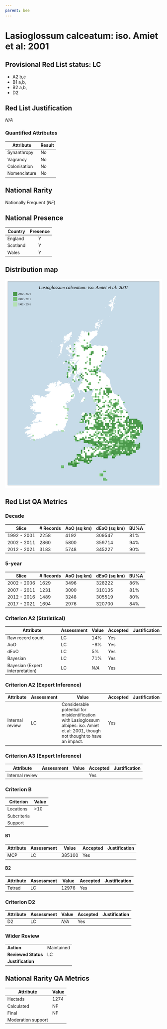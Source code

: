 ```yaml
---
parent: bee
---
```

# Lasioglossum calceatum: iso. Amiet et al: 2001

## Provisional Red List status: LC
- A2 b,c
- B1 a,b, 
- B2 a,b, 
- D2

## Red List Justification
*N/A*
### Quantified Attributes
|Attribute|Result|
|---|---|
|Synanthropy|No|
|Vagrancy|No|
|Colonisation|No|
|Nomenclature|No|


## National Rarity
Nationally Frequent (*NF*)

## National Presence
|Country|Presence
|---|:-:|
|England|Y|
|Scotland|Y|
|Wales|Y|


## Distribution map
![](../map/139.svg)

## Red List QA Metrics
### Decade
| Slice | # Records | AoO (sq km) | dEoO (sq km) |BU%A |
|---|---|---|---|---|
|1992 - 2001|2258|4192|309547|81%|
|2002 - 2011|2860|5800|359714|94%|
|2012 - 2021|3183|5748|345227|90%|
### 5-year
| Slice | # Records | AoO (sq km) | dEoO (sq km) |BU%A |
|---|---|---|---|---|
|2002 - 2006|1629|3496|328222|86%|
|2007 - 2011|1231|3000|310135|81%|
|2012 - 2016|1489|3248|305519|80%|
|2017 - 2021|1694|2976|320700|84%|
### Criterion A2 (Statistical)
|Attribute|Assessment|Value|Accepted|Justification
|---|---|---|---|---|
|Raw record count|LC|14%|Yes||
|AoO|LC|-8%|Yes||
|dEoO|LC|5%|Yes||
|Bayesian|LC|71%|Yes||
|Bayesian (Expert interpretation)|LC|*N/A*|Yes||
### Criterion A2 (Expert Inference)
|Attribute|Assessment|Value|Accepted|Justification
|---|---|---|---|---|
|Internal review|LC|Considerable potential for misidentification with Lasioglossum albipes: iso. Amiet et al: 2001, though not thought to have an impact.|Yes||
### Criterion A3 (Expert Inference)
|Attribute|Assessment|Value|Accepted|Justification
|---|---|---|---|---|
|Internal review|||Yes||
### Criterion B
|Criterion| Value|
|---|---|
|Locations|>10|
|Subcriteria||
|Support||
#### B1
|Attribute|Assessment|Value|Accepted|Justification
|---|---|---|---|---|
|MCP|LC|385100|Yes||
#### B2
|Attribute|Assessment|Value|Accepted|Justification
|---|---|---|---|---|
|Tetrad|LC|12976|Yes||
### Criterion D2
|Attribute|Assessment|Value|Accepted|Justification
|---|---|---|---|---|
|D2|LC|*N/A*|Yes||
### Wider Review
|  |  |
|---|---|
|**Action**|Maintained|
|**Reviewed Status**|LC|
|**Justification**||


## National Rarity QA Metrics
|Attribute|Value|
|---|---|
|Hectads|1274|
|Calculated|NF|
|Final|NF|
|Moderation support||



